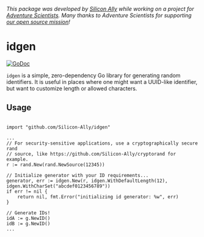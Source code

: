_This package was developed by [Silicon Ally](https://siliconally.org) while
working on a project for  [Adventure Scientists](https://adventurescientists.org).
Many thanks to Adventure Scientists for supporting [our open source
mission](https://siliconally.org/policies/open-source/)!_

# idgen

[![GoDoc](https://pkg.go.dev/badge/github.com/Silicon-Ally/idgen?status.svg)](https://pkg.go.dev/github.com/Silicon-Ally/idgen?tab=doc)

`idgen` is a simple, zero-dependency Go library for generating random
identifiers. It is useful in places where one might want a UUID-like
identifier, but want to customize length or allowed characters. 

## Usage

```golang

import "github.com/Silicon-Ally/idgen"

...
// For security-sensitive applications, use a cryptographically secure rand
// source, like https://github.com/Silicon-Ally/cryptorand for example.
r := rand.New(rand.NewSource(12345))

// Initialize generator with your ID requirements...
generator, err := idgen.New(r, idgen.WithDefaultLength(12), idgen.WithCharSet("abcdef0123456789")) 
if err != nil {
    return nil, fmt.Error("initializing id generator: %w", err)
}

// Generate IDs!
idA := g.NewID()
idB := g.NewID()
...
```
